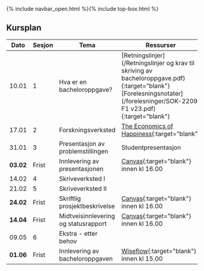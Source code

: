 {% include navbar_open.html %}{% include top-box.html %}

##  Kursplan

     
|Dato <img width=50/>| Sesjon <img width=50/>   | Tema <img width=300/>           | Ressurser <img width=150/>  |
|--------|----------------|---------------------------|--------------------------------------|
|10.01 | 1 | Hva er en bacheloroppgave? | [Retningslinjer](/Retningslinjer og krav til skriving av bacheloroppgave.pdf){:target="blank"}  <br> [Forelesningsnotater](/forelesninger/SOK-2209 F1 v23.pdf){:target="blank"}   |
|17.01 | 2 | Forskningsverksted | [The Economics of Happiness](/ressurser_F2.md){:target="blank"}   |
|31.01 | 3 | Presentasjon av problemstillingen | Studentpresentasjon   |
|**03.02**| Frist| Innlevering av presentasjonen| [Canvas](https://uit.instructure.com/courses/29608/assignments){:target="blank"} innen kl 16.00 |
|14.02 | 4 | Skriveverksted I |    |
|21.02 | 5 | Skriveverksted II |   |
|**24.02**| Frist| Skriftlig prosjektbeskrivelse| [Canvas](https://uit.instructure.com/courses/29608/assignments){:target="blank"} innen kl 16.00  |
|**14.04**| Frist| Midtveisinnlevering og statusrapport | [Canvas](https://uit.instructure.com/courses/29608/assignments){:target="blank"} innen kl 16.00  |
|09.05| 6 | Ekstra - etter behov         |    |
|**01.06** | Frist | Innlevering av bacheloroppgaven   | [Wiseflow](https://europe.wiseflow.net/login){:target="blank"} innen kl 15.00  |





